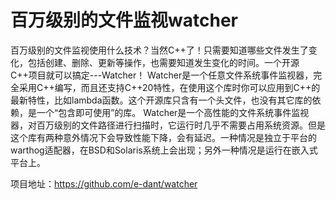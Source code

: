 # 百万级别的文件监视watcher #

百万级别的文件监视使用什么技术？当然C++了！只需要知道哪些文件发生了变化，包括创建、删除、更新等操作，也需要知道发生变化的时间。一个开源C++项目就可以搞定---Watcher！
Watcher是一个任意文件系统事件监视器，完全采用C++编写，而且还支持C++20特性，在使用这个库时你可以应用到C++的最新特性，比如lambda函数。这个开源库只含有一个头文件，也没有其它库的依赖，是一个“包含即可使用”的库。
Watcher是一个高性能的文件系统事件监视器，对百万级别的文件路径进行扫描时，它运行时几乎不需要占用系统资源。但是这个库有两种意外情况下会导致性能下降，会有延迟。一种情况是独立于平台的warthog适配器，在BSD和Solaris系统上会出现；另外一种情况是运行在嵌入式平台上。

项目地址：https://github.com/e-dant/watcher
